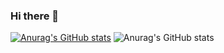 ### Hi there 👋

<!--
**haneenzyad98/haneenzyad98** is a ✨ _special_ ✨ repository because its `README.md` (this file) appears on your GitHub profile.

Here are some ideas to get you started:

- 🔭 I’m currently working on ...
- 🌱 I’m currently learning ...
- 👯 I’m looking to collaborate on ...
- 🤔 I’m looking for help with ...
- 💬 Ask me about ...
- 📫 How to reach me: ...
- 😄 Pronouns: ...
- ⚡ Fun fact: ...
-->
[![Anurag's GitHub stats](https://github-readme-stats.vercel.app/api?username=haneenzyad98)](https://github.com/anuraghazra/github-readme-stats)
![Anurag's GitHub stats](https://github-readme-stats.vercel.app/api?username=haneenzyad98_private=true)


